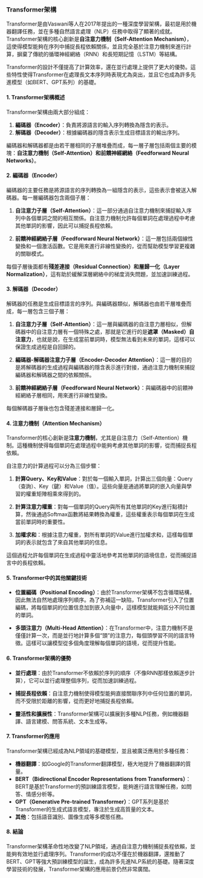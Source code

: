 ### Transformer架構

Transformer是由Vaswani等人在2017年提出的一種深度學習架構，最初是用於機器翻譯任務，並在多種自然語言處理（NLP）任務中取得了顯著的成就。Transformer架構的核心創新是**自注意力機制（Self-Attention Mechanism）**，這使得模型能夠在序列中捕捉長程依賴關係，並且完全基於注意力機制來進行計算，摒棄了傳統的循環神經網絡（RNN）和長短期記憶（LSTM）等結構。

Transformer的設計不僅提高了計算效率，還在並行處理上提供了更大的優勢。這些特性使得Transformer在處理長文本序列時表現尤為突出，並且它也成為許多先進模型（如BERT、GPT系列）的基礎。

#### 1. Transformer架構概述

Transformer架構由兩大部分組成：

1. **編碼器（Encoder）**：負責將源語言的輸入序列轉換為隱含的表示。
2. **解碼器（Decoder）**：根據編碼器的隱含表示生成目標語言的輸出序列。

編碼器和解碼器都是由若干層相同的子層堆疊而成，每一層子層包括兩個主要的模塊：**自注意力機制（Self-Attention）**和**前饋神經網絡（Feedforward Neural Networks）**。

#### 2. 編碼器（Encoder）

編碼器的主要任務是將源語言的序列轉換為一組隱含的表示，這些表示會被送入解碼器。每一層編碼器包含兩個子層：

1. **自注意力子層（Self-Attention）**：這一部分通過自注意力機制來捕捉輸入序列中各個單詞之間的相互關係。自注意力機制允許每個單詞在處理過程中考慮其他單詞的影響，因此可以捕捉長程依賴。

2. **前饋神經網絡子層（Feedforward Neural Network）**：這一層包括兩個線性變換和一個激活函數。它是用來進行非線性變換的，從而幫助模型學習更複雜的關聯模式。

每個子層後面都有**殘差連接（Residual Connection）**和**層歸一化（Layer Normalization）**，這有助於緩解深層網絡中的梯度消失問題，並加速訓練過程。

#### 3. 解碼器（Decoder）

解碼器的任務是生成目標語言的序列。與編碼器類似，解碼器也由若干層堆疊而成，每一層包含三個子層：

1. **自注意力子層（Self-Attention）**：這一層與編碼器的自注意力層相似，但解碼器中的自注意力層有一個特殊之處，那就是它進行的是**遮罩（Masked）自注意力**，也就是說，在生成當前單詞時，模型無法看到未來的單詞，這樣可以保證生成過程是自回歸的。

2. **編碼器-解碼器注意力子層（Encoder-Decoder Attention）**：這一層的目的是將解碼器的生成過程與編碼器的隱含表示進行對接，通過注意力機制來捕捉編碼器和解碼器之間的依賴關係。

3. **前饋神經網絡子層（Feedforward Neural Network）**：與編碼器中的前饋神經網絡子層相同，用來進行非線性變換。

每個解碼器子層後也包含殘差連接和層歸一化。

#### 4. 注意力機制（Attention Mechanism）

Transformer的核心創新是**注意力機制**，尤其是自注意力（Self-Attention）機制。這種機制使得每個單詞在處理過程中能夠考慮其他單詞的影響，從而捕捉長程依賴。

自注意力的計算過程可以分為三個步驟：

1. **計算Query、Key和Value**：對於每一個輸入單詞，計算出三個向量：Query（查詢）、Key（鍵）和Value（值）。這些向量是通過將單詞的嵌入向量與學習的權重矩陣相乘來得到的。

2. **計算注意力權重**：對每一個單詞的Query與所有其他單詞的Key進行點積計算，然後通過Softmax函數將結果轉換為權重，這些權重表示每個單詞在生成當前單詞時的重要性。

3. **加權求和**：根據注意力權重，對所有單詞的Value進行加權求和，這樣每個單詞的表示就包含了來自其他單詞的信息。

這個過程允許每個單詞在生成過程中靈活地參考其他單詞的語境信息，從而捕捉語言中的長程依賴。

#### 5. Transformer中的其他關鍵技術

- **位置編碼（Positional Encoding）**：由於Transformer架構不包含循環結構，因此無法自然地處理序列順序。為了弥補這一缺陷，Transformer引入了位置編碼，將每個單詞的位置信息加到嵌入向量中，這樣模型就能夠區分不同位置的單詞。
  
- **多頭注意力（Multi-Head Attention）**：在Transformer中，注意力機制不是僅僅計算一次，而是並行地計算多個“頭”的注意力，每個頭學習不同的語言特徵。這樣可以讓模型從多個角度理解每個單詞的語境，從而提升性能。

#### 6. Transformer架構的優勢

- **並行處理**：由於Transformer不依賴於序列的順序（不像RNN那樣依賴逐步計算），它可以並行處理整個序列，從而加速訓練過程。
  
- **捕捉長程依賴**：自注意力機制使得模型能夠直接關聯序列中任何位置的單詞，而不受限於距離的影響，從而更好地捕捉長程依賴。

- **靈活性和擴展性**：Transformer架構可以擴展到多種NLP任務，例如機器翻譯、語言建模、問答系統、文本生成等。

#### 7. Transformer的應用

Transformer架構已經成為NLP領域的基礎模型，並且被廣泛應用於多種任務：

- **機器翻譯**：如Google的Transformer翻譯模型，極大地提升了機器翻譯的質量。
- **BERT（Bidirectional Encoder Representations from Transformers）**：BERT是基於Transformer的預訓練語言模型，能夠進行語言理解任務，如問答、情感分析等。
- **GPT（Generative Pre-trained Transformer）**：GPT系列是基於Transformer的生成式語言模型，專注於生成高質量的文本。
- **其他**：包括語音識別、圖像生成等多模態任務。

#### 8. 結論

Transformer架構革命性地改變了NLP領域，通過自注意力機制捕捉長程依賴，並能夠有效地並行處理序列。Transformer的成功不僅在於機器翻譯，還推動了BERT、GPT等強大預訓練模型的誕生，成為許多先進NLP系統的基礎。隨著深度學習技術的發展，Transformer架構的應用前景仍然非常廣闊。